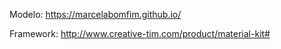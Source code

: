 Modelo: https://marcelabomfim.github.io/

Framework: http://www.creative-tim.com/product/material-kit#
